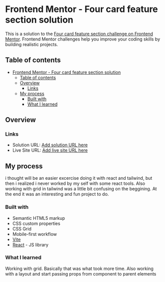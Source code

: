 # Frontend Mentor - Four card feature section solution

This is a solution to the [Four card feature section challenge on Frontend Mentor](https://www.frontendmentor.io/challenges/four-card-feature-section-weK1eFYK). Frontend Mentor challenges help you improve your coding skills by building realistic projects. 

## Table of contents

- [Frontend Mentor - Four card feature section solution](#frontend-mentor---four-card-feature-section-solution)
  - [Table of contents](#table-of-contents)
  - [Overview](#overview)
    - [Links](#links)
  - [My process](#my-process)
    - [Built with](#built-with)
    - [What I learned](#what-i-learned)


## Overview
### Links

- Solution URL: [Add solution URL here](https://github.com/lingowmx/four-card-tailwind)
- Live Site URL: [Add live site URL here](https://lingowmx.github.io/four-card-tailwind/)

## My process
i thought will be an easier excercise doing it with react and tailwind, but then i realized i never worked by my self with some react tools. Also working with grid in tailwind was a little bit confusing on the beggining. At the end it was an interesting and fun project to do.

### Built with

- Semantic HTML5 markup
- CSS custom properties
- CSS Grid
- Mobile-first workflow
- [Vite](https://vite.dev/)
- [React](https://reactjs.org/) - JS library

### What I learned

Working with grid. Basically that was what took more time. Also working with a layout and start passing props from component to parent elements

